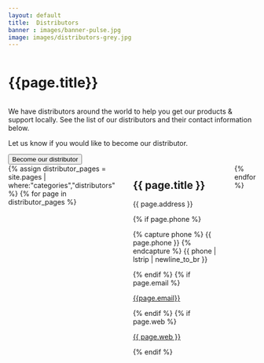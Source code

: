 ```yaml
---
layout: default
title:  Distributors
banner : images/banner-pulse.jpg
image: images/distributors-grey.jpg
---
```


<div class ='full tall' style='background-image: url({{site.baseurl}}/{{page.banner}});'>
  <div class='row'>
    <div class='large-12 columns'>
    </div>
  </div>
  <div class='four spacing'></div>
  <div class='four spacing'></div>
</div>

<div class='full'>
  <div class='row'>
    <h1 class="thin">{{page.title}}</h1>
    <!-- <div><img alt="" src="{{site.baseurl}}/{{page.image}}" /></div> -->
    <div><img alt="" src="{{site.baseurl}}/{{page.image}}" usemap="#distributor-map"/></div>
    <map name="distributor-map">
      <area shape='circle' coords="880,320,18" href="http://www.met-solutions.co.kr/" target="blank" alt="Met-Solutions"/>
      <area shape='circle' coords="920,320,18" href="https://www.sea-breath.com/" target="blank" alt="SeaBreath"/>
      <area shape='circle' coords="780,320,45" href="http://www.smartseatech.com" target="blank" alt="SmartSeaTech"/>
      <area shape='circle' coords="880,600,30" href="https://www.optimosgroup.com/" target="blank" alt="Optimos"/>
      <area shape='circle' coords="180,220,45" href="https://romor.ca/" target="blank" alt="Romor"/>
      <area shape='circle' coords="750,380,30" href="https://yottec.com/" target="blank" alt="Yottec"/>
    </map>
    <p>We have distributors around the world to help you get our products & support locally. See the list of our distributors and their contact information below.</p>
    <div>
      <p>Let us know if you would like to become our distributor.</p>
      <a href='mailto:sales@subnero.com'><button>Become our distributor</button></a>
    </div>
    <div class='four spacing'></div>
    <div class='large-12 columns' class='container'>
    {% assign distributor_pages = site.pages | where:"categories","distributors" %}
    {% for page in distributor_pages %}
    <div class='large-4 columns'>
    <div class='mod modBlogPost'>
      <div class='distributor-cards'>
        <a href='{{page.web}}' target="_blank">
          <div class='distributor-img'>
              <img alt="" src="{{site.baseurl}}/{{page.thumbnail}}" />
          </div>
        </a>
        <div class='distributor-info'>
          <h2>{{ page.title }}</h2>
          <p class='distributor-addr'>{{ page.address }}</p>
          <div class='distributor-info'>
            {% if page.phone %}            
            <p><i class="fa fa-phone"></i>  
              {% capture phone %}
                {{ page.phone }}
              {% endcapture %}
              {{ phone | lstrip | newline_to_br  }}
            </p>
            {% endif %}
            {% if page.email %}
            <p>
                <i class="fa fa-envelope"></i> 
                <a href='mailto:{{page.email}}'>{{page.email}}</a>
            </p>
            {% endif %}
            {% if page.web %}
            <p><i class="fa fa-globe"></i>
                <a href='{{page.web}}' target="_blank">{{ page.web }}</a>
            </p>
            {% endif %}
            </div>
        </div>
      </div>
    </div>
    </div>
    {% endfor %}
  </div>
</div>
</div>
